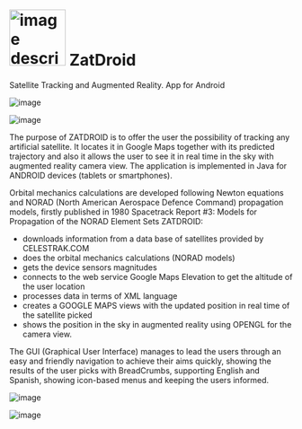 # <img src="https://github.com/user-attachments/assets/a7d552d3-8808-46aa-bfb7-c29695c1e80b" alt="image description" width="100" /> ZatDroid
Satellite Tracking and Augmented Reality. App for Android


![image](https://github.com/user-attachments/assets/8e685378-6e9f-472a-ab06-3f34e0cad31b)

![image](https://github.com/user-attachments/assets/0ad7f3c2-a669-46ec-91fe-e281754712f9)


The purpose of ZATDROID is to offer the user the possibility of tracking any artificial satellite. It locates it in Google Maps together with its predicted trajectory and also it allows the user to see it in real time in the sky with augmented reality camera view. The application is implemented in Java for ANDROID devices (tablets or smartphones). 

Orbital mechanics calculations are developed following Newton equations and NORAD (North American Aerospace Defence Command) propagation models, firstly published in 1980 Spacetrack Report #3: Models for Propagation of the NORAD Element Sets
ZATDROID:
- downloads information from a data base of satellites provided by CELESTRAK.COM
- does the orbital mechanics calculations (NORAD models)
- gets the device sensors magnitudes
- connects to the web service Google Maps Elevation to get the altitude of the user location
- processes data in terms of XML language
- creates a GOOGLE MAPS views with the updated position in real time of the satellite picked
- shows the position in the sky in augmented reality using OPENGL for the camera view.


The GUI (Graphical User Interface) manages to lead the users through an easy and friendly navigation to achieve their aims quickly, showing the results of the user picks with BreadCrumbs, supporting English and Spanish, showing icon-based menus and keeping the users informed.

![image](https://github.com/user-attachments/assets/6699344e-782b-45a1-b3a8-33c6406c49eb)






![image](https://github.com/user-attachments/assets/3a151da6-0802-4dc4-88ab-b3d8785e7368)

